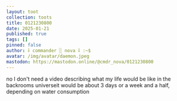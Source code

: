 ```yaml
---
layout: toot
collection: toots
title: 0121230800
date: 2025-01-21
published: true
tags: []
pinned: false
author: ⸸ commander ░ nova ⸸ :~$
avatar: /img/avatar/daemon.jpeg
mastodon: https://mastodon.online/@cmdr_nova/0121230800
---
```


no I don't need a video describing what my life would be like in the backrooms universeit would be about 3 days or a week and a half, depending on water consumption

